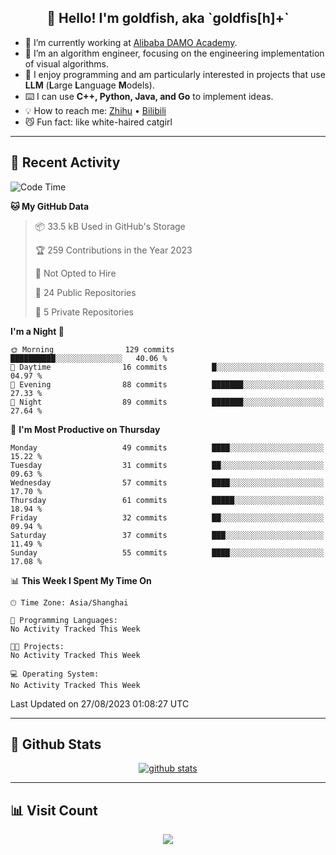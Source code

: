
<h2 align="center">👋 Hello! I'm goldfish, aka `goldfis[h]+`</h2>

- 📍 I’m currently working at [Alibaba DAMO Academy](https://damo.alibaba.com/).  
- 🌱 I’m an algorithm engineer, focusing on the engineering implementation of visual algorithms.  
- 💬 I enjoy programming and am particularly interested in projects that use **LLM** (**L**arge **L**anguage **M**odels).   
- ⌨️ I can use **C++, Python, Java, and Go** to implement ideas.  
- 💡 How to reach me: [Zhihu](https://www.zhihu.com/people/goldfishh) • [Bilibili](https://space.bilibili.com/11349246)  
- 😼 Fun fact: like white-haired catgirl  

-------

## 🔧 Recent Activity

<!--START_SECTION:waka-->
![Code Time](http://img.shields.io/badge/Code%20Time-13%20hrs%2028%20mins-blue)

**🐱 My GitHub Data** 

> 📦 33.5 kB Used in GitHub's Storage 
 > 
> 🏆 259 Contributions in the Year 2023
 > 
> 🚫 Not Opted to Hire
 > 
> 📜 24 Public Repositories 
 > 
> 🔑 5 Private Repositories 
 > 
**I'm a Night 🦉** 

```text
🌞 Morning                129 commits         ██████████░░░░░░░░░░░░░░░   40.06 % 
🌆 Daytime                16 commits          █░░░░░░░░░░░░░░░░░░░░░░░░   04.97 % 
🌃 Evening                88 commits          ███████░░░░░░░░░░░░░░░░░░   27.33 % 
🌙 Night                  89 commits          ███████░░░░░░░░░░░░░░░░░░   27.64 % 
```
📅 **I'm Most Productive on Thursday** 

```text
Monday                   49 commits          ████░░░░░░░░░░░░░░░░░░░░░   15.22 % 
Tuesday                  31 commits          ██░░░░░░░░░░░░░░░░░░░░░░░   09.63 % 
Wednesday                57 commits          ████░░░░░░░░░░░░░░░░░░░░░   17.70 % 
Thursday                 61 commits          █████░░░░░░░░░░░░░░░░░░░░   18.94 % 
Friday                   32 commits          ██░░░░░░░░░░░░░░░░░░░░░░░   09.94 % 
Saturday                 37 commits          ███░░░░░░░░░░░░░░░░░░░░░░   11.49 % 
Sunday                   55 commits          ████░░░░░░░░░░░░░░░░░░░░░   17.08 % 
```


📊 **This Week I Spent My Time On** 

```text
🕑︎ Time Zone: Asia/Shanghai

💬 Programming Languages: 
No Activity Tracked This Week

🐱‍💻 Projects: 
No Activity Tracked This Week

💻 Operating System: 
No Activity Tracked This Week
```


 Last Updated on 27/08/2023 01:08:27 UTC
<!--END_SECTION:waka-->

-------

## 📆 Github Stats

<p align="center">
    <a href="https://github.com/anuraghazra/github-readme-stats">
      <img src="https://github-readme-stats.vercel.app/api?username=goldfishh&show_icons=true&theme=dracula" alt="github stats" />
    </a>
</p>

-------

## 📊 Visit Count

<p align="center">
  <a href="https://count.getloli.com/"><img src="https://count.getloli.com/get/@:goldfishh?theme=rule34"></a>
</p>
